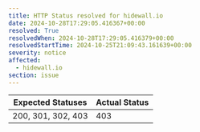 ```yaml
---
title: HTTP Status resolved for hidewall.io
date: 2024-10-28T17:29:05.416367+00:00
resolved: True
resolvedWhen: 2024-10-28T17:29:05.416379+00:00
resolvedStartTime: 2024-10-25T21:09:43.161639+00:00
severity: notice
affected:
  - hidewall.io
section: issue
---
```


| Expected Statuses | Actual Status  |
|-------------------|----------------|
| 200, 301, 302, 403 | 403 |
